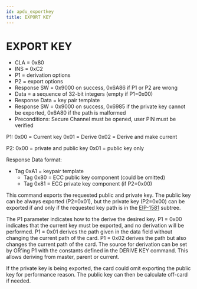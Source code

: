 ```yaml
---
id: apdu_exportkey
title: EXPORT KEY
---
```


# EXPORT KEY

* CLA = 0x80
* INS = 0xC2
* P1 = derivation options
* P2 = export options
* Response SW = 0x9000 on success, 0x6A86 if P1 or P2 are wrong
* Data = a sequence of 32-bit integers (empty if P1=0x00)
* Response Data = key pair template
* Response SW = 0x9000 on success, 0x6985 if the private key cannot be exported, 0x6A80 if the path is malformed
* Preconditions: Secure Channel must be opened, user PIN must be verified
  
P1:
0x00 = Current key
0x01 = Derive
0x02 = Derive and make current

P2:
0x00 = private and public key
0x01 = public key only
  
Response Data format:
- Tag 0xA1 = keypair template
  - Tag 0x80 = ECC public key component (could be omitted)
  - Tag 0x81 = ECC private key component (if P2=0x00)
  
This command exports the requested public and private key. The public key can be always exported (P2=0x01), but the private key (P2=0x00) can be exported if and only if the requested key path is in the [EIP-1581](https://eips.ethereum.org/EIPS/eip-1581) subtree. 

The P1 parameter indicates how to the derive the desired key. P1 = 0x00 indicates that the current key must be exported, and no derivation will be performed. P1 = 0x01 derives the path given in the data field without changing the current path of the card. P1 = 0x02 derives the path but also changes the current path of the card. The source for derivation can be set by OR'ing P1 with the constants defined in the DERIVE KEY command. This allows deriving from master, parent or current.

If the private key is being exported, the card could omit exporting the public key for performance reason. The public key can then be calculate off-card if needed.